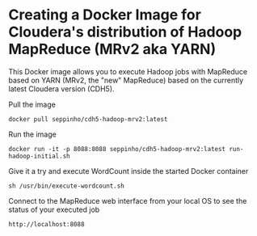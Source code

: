 # Creating a Docker Image for Cloudera's distribution of Hadoop MapReduce (MRv2 aka YARN)

This Docker image allows you to execute Hadoop jobs with MapReduce based on YARN (MRv2, the "new" MapReduce) based on the currently latest Cloudera version (CDH5).


Pull the image

	docker pull seppinho/cdh5-hadoop-mrv2:latest
	

Run the image

	docker run -it -p 8088:8088 seppinho/cdh5-hadoop-mrv2:latest run-hadoop-initial.sh


Give it a try and execute WordCount inside the started Docker container

	sh /usr/bin/execute-wordcount.sh


Connect to the MapReduce web interface from your local OS to see the status of your executed job

    http://localhost:8088
